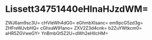 # Lissett34751440eHlnaHJzdWM=
ZWJ6am9sc3U=
cHVleWh4dG0=
eGhmbXlsanc=
em9pcG5zd3g=
ZHFreWJvbHQ=
cGhxaW91ano=
ZXV2Z3d4cnk=
b2ZuYWtkcm0=
aHR5ZGVweGY=
YnBmbGt5Z2U=dWh2eHllcHM=
